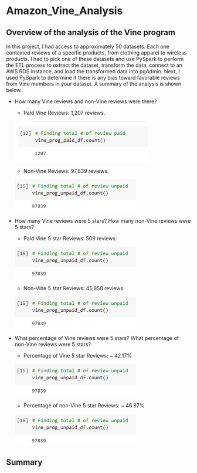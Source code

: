 # Amazon_Vine_Analysis

## Overview of the analysis of the Vine program
In this project, I had access to approximately 50 datasets. Each one contained reviews of a specific products, from clothing apparel to wireless products. I had to pick one of these datasets and use PySpark to perform the ETL process to extract the dataset, transform the data, connect to an AWS RDS instance, and load the transformed data into pgAdmin. Next, I used PySpark to determine if there is any bias toward favorable reviews from Vine members in your dataset. A summary of the analysis is shown below.

* How many Vine reviews and non-Vine reviews were there?
    * Paid Vine Reviews: 1,207 reviews.

    ![PaidAll.PNG](Resources/PaidAll.PNG)

    * Non-Vine Reviews: 97,839 reviews.
    
    ![UnpaidAll.PNG](Resources/UnpaidAll.PNG)


* How many Vine reviews were 5 stars? How many non-Vine reviews were 5 stars?
    * Paid Vine 5 star Reviews: 509 reviews.
    
    ![UnpaidAll.PNG](Resources/UnpaidAll.PNG)
    
    * Non-Vine 5 star Reviews: 45,858 reviews.
    
    ![UnpaidAll.PNG](Resources/UnpaidAll.PNG)
    
* What percentage of Vine reviews were 5 stars? What percentage of non-Vine reviews were 5 stars?
    * Percentage of Vine 5 star Reviews: ~ 42.17%
    
    ![UnpaidAll.PNG](Resources/UnpaidAll.PNG)
    
    * Percentage of non-Vine 5 star Reviews: ~ 46.87%
    
    ![UnpaidAll.PNG](Resources/UnpaidAll.PNG)

## Summary

